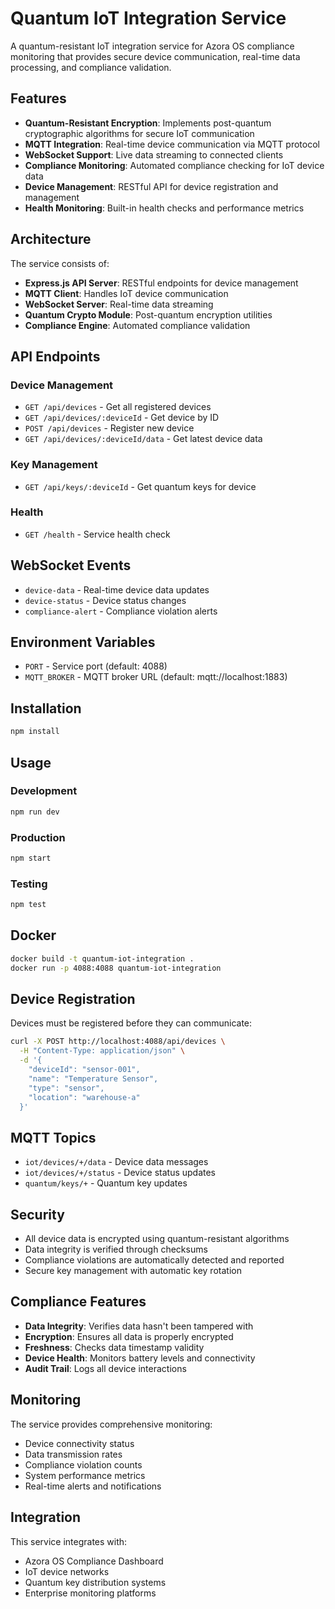 # Quantum IoT Integration Service

A quantum-resistant IoT integration service for Azora OS compliance monitoring that provides secure device communication, real-time data processing, and compliance validation.

## Features

- **Quantum-Resistant Encryption**: Implements post-quantum cryptographic algorithms for secure IoT communication
- **MQTT Integration**: Real-time device communication via MQTT protocol
- **WebSocket Support**: Live data streaming to connected clients
- **Compliance Monitoring**: Automated compliance checking for IoT device data
- **Device Management**: RESTful API for device registration and management
- **Health Monitoring**: Built-in health checks and performance metrics

## Architecture

The service consists of:

- **Express.js API Server**: RESTful endpoints for device management
- **MQTT Client**: Handles IoT device communication
- **WebSocket Server**: Real-time data streaming
- **Quantum Crypto Module**: Post-quantum encryption utilities
- **Compliance Engine**: Automated compliance validation

## API Endpoints

### Device Management

- `GET /api/devices` - Get all registered devices
- `GET /api/devices/:deviceId` - Get device by ID
- `POST /api/devices` - Register new device
- `GET /api/devices/:deviceId/data` - Get latest device data

### Key Management

- `GET /api/keys/:deviceId` - Get quantum keys for device

### Health

- `GET /health` - Service health check

## WebSocket Events

- `device-data` - Real-time device data updates
- `device-status` - Device status changes
- `compliance-alert` - Compliance violation alerts

## Environment Variables

- `PORT` - Service port (default: 4088)
- `MQTT_BROKER` - MQTT broker URL (default: mqtt://localhost:1883)

## Installation

```bash
npm install
```

## Usage

### Development

```bash
npm run dev
```

### Production

```bash
npm start
```

### Testing

```bash
npm test
```

## Docker

```bash
docker build -t quantum-iot-integration .
docker run -p 4088:4088 quantum-iot-integration
```

## Device Registration

Devices must be registered before they can communicate:

```bash
curl -X POST http://localhost:4088/api/devices \
  -H "Content-Type: application/json" \
  -d '{
    "deviceId": "sensor-001",
    "name": "Temperature Sensor",
    "type": "sensor",
    "location": "warehouse-a"
  }'
```

## MQTT Topics

- `iot/devices/+/data` - Device data messages
- `iot/devices/+/status` - Device status updates
- `quantum/keys/+` - Quantum key updates

## Security

- All device data is encrypted using quantum-resistant algorithms
- Data integrity is verified through checksums
- Compliance violations are automatically detected and reported
- Secure key management with automatic key rotation

## Compliance Features

- **Data Integrity**: Verifies data hasn't been tampered with
- **Encryption**: Ensures all data is properly encrypted
- **Freshness**: Checks data timestamp validity
- **Device Health**: Monitors battery levels and connectivity
- **Audit Trail**: Logs all device interactions

## Monitoring

The service provides comprehensive monitoring:

- Device connectivity status
- Data transmission rates
- Compliance violation counts
- System performance metrics
- Real-time alerts and notifications

## Integration

This service integrates with:

- Azora OS Compliance Dashboard
- IoT device networks
- Quantum key distribution systems
- Enterprise monitoring platforms